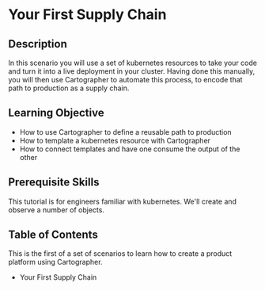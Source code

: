 # Your First Supply Chain

## Description

In this scenario you will use a set of kubernetes resources to take your code
and turn it into a live deployment in your cluster. Having done this manually,
you will then use Cartographer to automate this process, to encode that path to
production as a supply chain.

## Learning Objective

- How to use Cartographer to define a reusable path to production
- How to template a kubernetes resource with Cartographer
- How to connect templates and have one consume the output of the other

## Prerequisite Skills

This tutorial is for engineers familiar with kubernetes. We'll create and
observe a number of objects.

## Table of Contents

This is the first of a set of scenarios to learn how to create a product
platform using Cartographer.

- Your First Supply Chain
